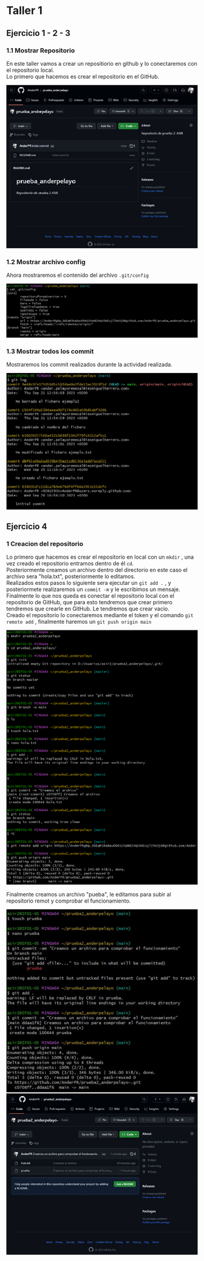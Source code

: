 # Taller 1
## Ejercicio 1 - 2 - 3
### 1.1 Mostrar Repositorio
  En este taller vamos a crear un repositiorio en github y lo conectaremos con el repositorio local.  
  Lo primero que hacemos es crear el repositorio en el GitHub.

  ![Imagen_Repositorio](img/caprepgit.jpg)

  

### 1.2 Mostrar archivo config
  Ahora mostraremos el contenido del archivo `.git/config`

  ![Imagen_Config](img/capconfig.jpg)

  

### 1.3 Mostrar todos los commit
  Mostraremos los commit realizados durante la actividad realizada.

  ![Imagen_log](img/caplog.jpg)


## Ejercicio 4

### 1 Creacion del repositorio

   Lo primero que hacemos es crear el repositorio en local con un `mkdir` , una vez creado el repositorio entramos dentro de él `cd`.   
   Posteriormente creamos un archivo dentro del directorio en este caso el archivo sera "hola.txt", posteriormente lo editamos.   
   Realizados estos pasos lo siguiente sera ejecutar un `git add .` , y posteriormete realizaremos un `commit -m` y le escribimos un mensaje.   
   Finalmente lo que nos queda es conectar el repositorio local con el repositorio de GitHub, que para esto tendremos que crear primero tendremos que crearle en GitHub. Le tendremos que crear vacio.   
   Creado el repositorio lo conectaremos mediante el token y el comando `git remote add` , finalmente haremos un `git push origin main` 

![Imagen_Proceso](img/capejer4.1.jpg)

   Finalmente creamos un archivo "pueba", le editamos para subir al repositorio remot y comprobar el funcionamiento.

![Imagen_creacion archivo 2](img/capejer4.2.jpg)  
![Imagen_github](img/capejer4.3.jpg)
